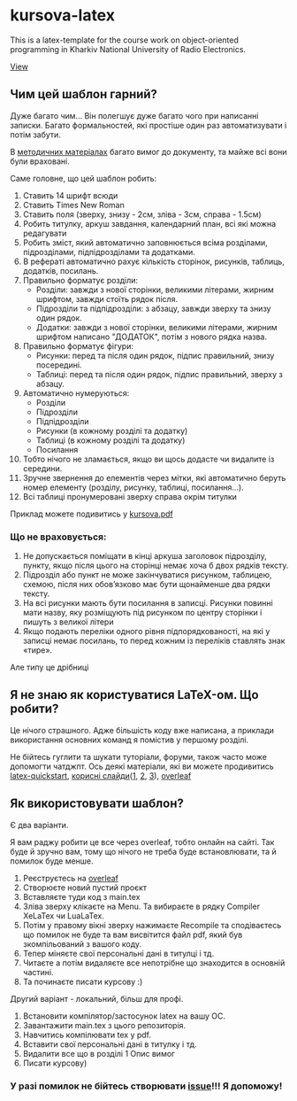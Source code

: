 # kursova-latex

This is a latex-template for the course work on object-oriented programming in Kharkiv National University of Radio Electronics. 

[View](https://github.com/rintaro129/kursova-latex/blob/main/kursova.pdf)

## Чим цей шаблон гарний?

Дуже багато чим... Він полегшує дуже багато чого при написанні записки. Багато формальностей, які простіше один раз автоматизувати і потім забути. 

В [методичних матеріалах](https://software.nure.ua/wp-content/uploads/2024/02/oop_coursepro_2024.pdf) багато вимог до документу, та майже всі вони були враховані.

Саме головне, що цей шаблон робить:

1. Cтавить 14 шрифт всюди
2. Ставить Times New Roman
3. Cтавить поля (зверху, знизу - 2см, зліва - 3см, справа - 1.5см)
4. Робить титулку, аркуш завдання, календарний план, всі які можна редагувати
5. Робить зміст, який автоматично заповнюється всіма розділами, підрозділами, підпідрозділами та додатками.
6. В рефераті автоматично рахує кількість сторінок, рисунків, таблиць, додатків, посилань.
7. Правильно форматує розділи:
   - Розділи: завжди з нової сторінки, великими літерами, жирним шрифтом, завжди стоїть рядок після.
   - Підрозділи та підпідрозділи: з абзацу, завжди зверху та знизу один рядок.
   - Додатки: завжди з нової сторінки, великими літерами, жирним шрифтом написано "ДОДАТОК", потім з нового рядка назва.
8. Правильно форматує фігури:
   - Рисунки: перед та після один рядок, підпис правильний, знизу посередині.
   - Таблиці: перед та після один рядок, підпис правильний, зверху з абзацу.
9. Автоматично нумеруються:
    - Розділи
    - Підрозділи
    - Підпідрозділи
    - Рисунки (в кожному розділі та додатку)
    - Таблиці (в кожному розділі та додатку)
    - Посилання
10. Тобто нічого не зламається, якщо ви щось додасте чи видалите із середини.
11. Зручне звернення до елементів через мітки, які автоматично беруть номер елементу (розділу, рисунку, таблиці, посилання...). 
12. Всі таблиці пронумеровані зверху справа окрім титулки

Приклад можете подивитись у [kursova.pdf](https://github.com/rintaro129/kursova-latex/blob/main/kursova.pdf)

### Що не враховується:

1. Не допускається поміщати в кінці аркуша заголовок підрозділу, пункту, якщо після цього на сторінці немає хоча б двох рядків тексту.
2. Підрозділ або пункт не може закінчуватися рисунком, таблицею, схемою, після них обов’язково має бути щонайменше два рядки тексту.
3. На всі рисунки мають бути посилання в записці. Рисунки повинні мати назву, яку розміщують під рисунком по центру сторінки і пишуть з великої літери
4. Якщо подають переліки одного рівня підпорядкованості, на які у записці немає посилань, то перед кожним із переліків ставлять знак «тире».

Але типу це дрібниці

## Я не знаю як користуватися LaTeX-ом. Що робити?

Це нічого страшного. Адже більшість коду вже написана, а приклади використання основних команд я помістив у першому розділі.

Не бійтесь гуглити та шукати туторіали, форуми, також часто може допомогти чатджпт. Ось деякі матеріали, які ви можете продивитись [latex-quickstart](https://www.latex-tutorial.com/quick-start/), [корисні слайди](https://www.dcs.bbk.ac.uk/~roman/LaTeX/)([1](https://www.dcs.bbk.ac.uk/~roman/LaTeX/latex-1.pdf), [2](https://www.dcs.bbk.ac.uk/~roman/LaTeX/latex-2.pdf), [3](https://www.dcs.bbk.ac.uk/~roman/LaTeX/latex-3.pdf)), [overleaf](https://www.overleaf.com/learn/latex/Tutorials)

## Як використовувати шаблон?

Є два варіанти.

Я вам раджу робити це все через overleaf, тобто онлайн на сайті. Так буде й зручно вам, тому що нічого не треба буде встановлювати, та й помилок буде менше.

1. Реєструєтесь на [overleaf](https://www.overleaf.com/)
2. Створюєте новий пустий проєкт
3. Вставляєте туди код з main.tex
4. Зліва зверху клікаєте на Menu. Та вибираєте в рядку Compiler XeLaTex чи LuaLaTex.
5. Потім у правому вікні зверху нажимаєте Recompile та сподіваєтесь що помилок не буде та вам висвітится файл pdf, який був зкомпільований з вашого коду.
6. Тепер міняєте свої персональні дані в титулці і тд.
7. Читаєте а потім видаляєте все непотрібне що знаходится в основній частині. 
8. Та починаєте писати курсову :)



Другий варіант - локальний, більш для профі. 

1. Встановити компілятор/застосунок latex на вашу ОС.
2. Завантажити main.tex з цього репозиторія.
3. Навчитись компілювати tex у pdf.
4. Вставити свої персональні дані в титулку і тд.
5. Видалити все що в розділі 1 Опис вимог
6. Писати курсову)

### У разі помилок не бійтесь створювати [issue](https://github.com/rintaro129/kursova-latex/issues)!!! Я допоможу!



